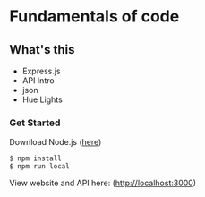 # Fundamentals of code


## What's this
- Express.js
- API Intro
- json
- Hue Lights

### Get Started
Download Node.js ([here](https://nodejs.org))

```
$ npm install
$ npm run local
```

View website and API here: ([http://localhost:3000](http://localhost:3000))
